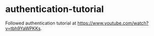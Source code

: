 # authentication-tutorial

Followed authentication tutorial at https://www.youtube.com/watch?v=tbh9YaWPKKs. 
